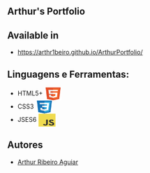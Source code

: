 ## Arthur's Portfolio

## Available in
- https://arthr1beiro.github.io/ArthurPortfolio/

## Linguagens e Ferramentas:
- HTML5+ <img align="center" alt="Arth-HTML" height="30" width="40" src="https://raw.githubusercontent.com/devicons/devicon/master/icons/html5/html5-original.svg">
- CSS3 <img align="center" alt="Arth-CSS" height="30" width="40" src="https://raw.githubusercontent.com/devicons/devicon/master/icons/css3/css3-original.svg">
- JSES6 <img align="center" alt="Arth-CSS" height="30" width="40" src="https://raw.githubusercontent.com/devicons/devicon/master/icons/javascript/javascript-original.svg">

## Autores

- [Arthur Ribeiro Aguiar](https://www.github.com/ArthR1beiro)

